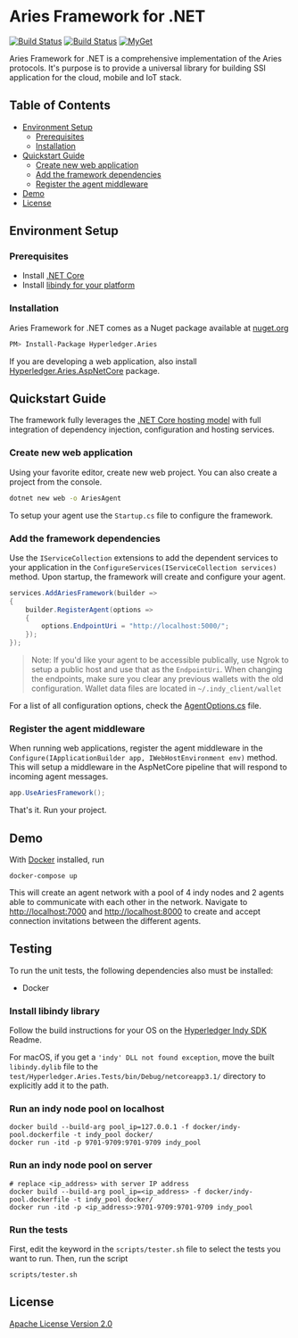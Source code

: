 # Aries Framework for .NET

[![Build Status](https://dev.azure.com/Hyperledger/Aries/_apis/build/status/hyperledger.aries-framework-dotnet?branchName=master)](https://dev.azure.com/Hyperledger/Aries/_build/latest?definitionId=80&branchName=master)
[![Build Status](https://travis-ci.com/hyperledger/aries-framework-dotnet.svg?branch=master)](https://travis-ci.com/hyperledger/aries-framework-dotnet.svg?branch=master)
[![MyGet](https://img.shields.io/nuget/v/Hyperledger.Aries.svg)](https://www.nuget.org/packages/Hyperledger.Aries/)

Aries Framework for .NET is a comprehensive implementation of the Aries protocols. It's purpose is to provide a universal library for building SSI application for the cloud, mobile and IoT stack.

## Table of Contents <!-- omit in toc -->

- [Environment Setup](#environment-setup)
  - [Prerequisites](#prerequisites)
  - [Installation](#installation)
- [Quickstart Guide](#quickstart-Guide)
  - [Create new web application](#create-new-web-application)
  - [Add the framework dependencies](#add-the-framework-dependencies)
  - [Register the agent middleware](#register-the-agent-middleware)
- [Demo](#demo)
- [License](#license)

## Environment Setup

### Prerequisites

- Install [.NET Core](https://dotnet.microsoft.com/download)
- Install [libindy for your platform](https://github.com/hyperledger/indy-sdk/#installing-the-sdk)

### Installation

Aries Framework for .NET comes as a Nuget package available at [nuget.org](https://www.nuget.org/packages/AgentFramework/)

```bash
PM> Install-Package Hyperledger.Aries
```

If you are developing a web application, also install [Hyperledger.Aries.AspNetCore](https://www.nuget.org/packages/Hyperledger.Aries.AspNetCore/) package.

## Quickstart Guide

The framework fully leverages the [.NET Core hosting model](https://docs.microsoft.com/en-us/aspnet/core/fundamentals/host/generic-host?view=aspnetcore-3.0) with full integration of dependency injection, configuration and hosting services.

### Create new web application

Using your favorite editor, create new web project. You can also create a project from the console.

```bash
dotnet new web -o AriesAgent
```

To setup your agent use the `Startup.cs` file to configure the framework.

### Add the framework dependencies

Use the `IServiceCollection` extensions to add the dependent services to your application in the `ConfigureServices(IServiceCollection services)` method. Upon startup, the framework will create and configure your agent.

```c#
services.AddAriesFramework(builder =>
{
    builder.RegisterAgent(options =>
    {
        options.EndpointUri = "http://localhost:5000/";
    });
});
```

> Note: If you'd like your agent to be accessible publically, use Ngrok to setup a public host and use that as the `EndpointUri`.
> When changing the endpoints, make sure you clear any previous wallets with the old configuration. Wallet data files are located in `~/.indy_client/wallet`

For a list of all configuration options, check the [AgentOptions.cs](https://github.com/hyperledger/aries-framework-dotnet/blob/master/src/Hyperledger.Aries/Configuration/AgentOptions.cs) file.

### Register the agent middleware

When running web applications, register the agent middleware in the `Configure(IApplicationBuilder app, IWebHostEnvironment env)` method. This will setup a middleware in the AspNetCore pipeline that will respond to incoming agent messages.

```c#
app.UseAriesFramework();
```

That's it. Run your project.

## Demo

With [Docker](https://www.docker.com) installed, run

```lang=bash
docker-compose up
```

This will create an agent network with a pool of 4 indy nodes and 2 agents able to communicate with each other in the network.
Navigate to [http://localhost:7000](http://localhost:7000) and [http://localhost:8000](http://localhost:8000) to create and accept connection invitations between the different agents.


## Testing

To run the unit tests, the following dependencies also must be installed: 
- Docker

### Install libindy library
Follow the build instructions for your OS on the [Hyperledger Indy SDK](https://github.com/hyperledger/indy-sdk) Readme. 

For macOS, if you get a `'indy' DLL not found exception`, move the built `libindy.dylib` file to the `test/Hyperledger.Aries.Tests/bin/Debug/netcoreapp3.1/` directory to explicitly add it to the path. 


### Run an indy node pool on localhost
```
docker build --build-arg pool_ip=127.0.0.1 -f docker/indy-pool.dockerfile -t indy_pool docker/
docker run -itd -p 9701-9709:9701-9709 indy_pool
```

### Run an indy node pool on server
```
# replace <ip_address> with server IP address
docker build --build-arg pool_ip=<ip_address> -f docker/indy-pool.dockerfile -t indy_pool docker/
docker run -itd -p <ip_address>:9701-9709:9701-9709 indy_pool
```

### Run the tests
First, edit the keyword in the `scripts/tester.sh` file to select the tests you want to run. Then, run the script
```
scripts/tester.sh 
```

## License

[Apache License Version 2.0](https://github.com/hyperledger/aries-cloudagent-python/blob/master/LICENSE)
